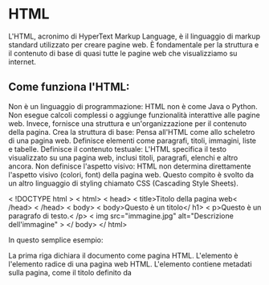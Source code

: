 <!-- @format -->

# HTML

L'HTML, acronimo di HyperText Markup Language, è il linguaggio di markup standard utilizzato per creare pagine web. È fondamentale per la struttura e il contenuto di base di quasi tutte le pagine web che visualizziamo su internet.

## Come funziona l'HTML:

Non è un linguaggio di programmazione: HTML non è come Java o Python. Non esegue calcoli complessi o aggiunge funzionalità interattive alle pagine web. Invece, fornisce una struttura e un'organizzazione per il contenuto della pagina.
Crea la struttura di base: Pensa all'HTML come allo scheletro di una pagina web. Definisce elementi come paragrafi, titoli, immagini, liste e tabelle.
Definisce il contenuto testuale: L'HTML specifica il testo visualizzato su una pagina web, inclusi titoli, paragrafi, elenchi e altro ancora.
Non definisce l'aspetto visivo: HTML non determina direttamente l'aspetto visivo (colori, font) della pagina web. Questo compito è svolto da un altro linguaggio di styling chiamato CSS (Cascading Style Sheets).

< !DOCTYPE html >
< html>
< head>
< title>Titolo della pagina web< /head>
< /head>
< body>
< body>Questo è un titolo</ h1>
< p>Questo è un paragrafo di testo.< /p>
< img src="immagine.jpg" alt="Descrizione dell'immagine" >
</ body>
</ html>

In questo semplice esempio:

La prima riga <!DOCTYPE html> dichiara il documento come pagina HTML.
L'elemento <html> è l'elemento radice di una pagina web HTML.
L'elemento <head> contiene metadati sulla pagina, come il titolo definito da <title>. e all'interno i dati sono bloccanti
L'elemento <body> contiene il contenuto principale della pagina web visualizzato nel browser.
Elementi come <h1>, <p>, e <img> definiscono rispettivamente titoli, paragrafi e immagini.
Perché è importante l'HTML?

È il fondamento del web: HTML è il linguaggio di base che consente di creare pagine web strutturate e leggibili.
Relativamente facile da imparare: HTML ha una sintassi relativamente semplice che può essere appresa anche dai principianti.
Funziona con altri linguaggi web: L'HTML collabora con CSS e JavaScript per creare pagine web interattive e dinamiche.
